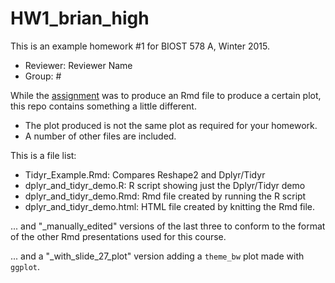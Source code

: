 # HW1_brian_high

This is an example homework #1 for BIOST 578 A, Winter 2015.

- Reviewer: Reviewer Name
- Group: #

While the [assignment](https://github.com/raphg/Biostat-578/blob/master/HW1.md) 
was to produce an Rmd file to produce a certain plot, 
this repo contains something a little different.

- The plot produced is not the same plot as required for your homework.
- A number of other files are included.

This is a file list:

- Tidyr_Example.Rmd: Compares Reshape2 and Dplyr/Tidyr
- dplyr_and_tidyr_demo.R: R script showing just the Dplyr/Tidyr demo
- dplyr_and_tidyr_demo.Rmd: Rmd file created by running the R script
- dplyr_and_tidyr_demo.html: HTML file created by knitting the Rmd file.

... and "_manually_edited" versions of the last three to conform to the 
format of the other Rmd presentations used for this course.

... and a "_with_slide_27_plot" version adding a `theme_bw` plot made with `ggplot`.